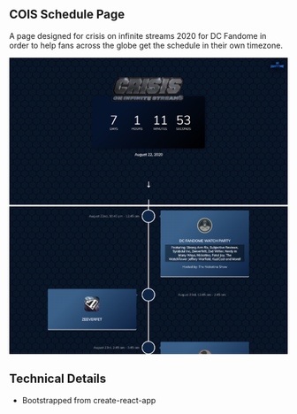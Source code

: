 ## COIS Schedule Page
A page designed for crisis on infinite streams 2020 for DC Fandome in order to help fans across the globe get the schedule in their own timezone.

![Promo](https://github.com/Acesmndr/cois/blob/master/images/COISPromo1.png)
![Promo2](https://github.com/Acesmndr/cois/blob/master/images/COISPromo2.png)

## Technical Details
* Bootstrapped from create-react-app
